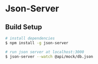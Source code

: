 # Json-Server

## Build Setup

```bash
# install dependencies
$ npm install -g json-server

# run json server at localhost:3000
$ json-server --watch @api/mock/db.json
```